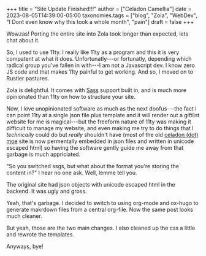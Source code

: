 +++
title = "Site Update Finished!!!"
author = ["Celadon Camellia"]
date = 2023-08-05T14:39:00-05:00
taxonomies.tags = ["blog", "Zola", "WebDev", "I Dont even know why this took a whole month", "pain"]
draft = false
+++

Wowzas! Porting the entire site into Zola took longer than expected, lets chat about it.

<!-- more -->

So, I used to use 11ty. I really like 11ty as a program and this it is very compatent at what it does. Unfortunatly---or fortunatly, depending which radical group you've fallen in with---I am not a Javascript dev. I know zero JS code and that makes 11ty painful to get working. And so, I moved on to Rustier pastures.

Zola is delightful. It comes with [Sass](https://sass-lang.com/) support built in, and is much more opinionated than 11ty on how to structure your site.

Now, I love unopinionated software as much as the next doofus---the fact I can point 11ty at a single json file plus template and it will render out a giftlist website for me is magical---but the freeform nature of 11ty was making it difficult to manage my website, and even making me try to do things that I _technically_ could do but _really_ shouldn't have (most of the old [celadon (dot) moe](https://celadon.moe/) site is now permentally embedded in json files and written in unicode escaped html) so having the software gently guide me away from that garbage is much appriciated.

"So you switched ssgs, but what about the format you're storing the content in?" I hear no one ask. Well, lemme tell you.

The original site had json objects with unicode escaped html in the backend. It was ugly and gross.

Yeah, that's garbage. I decided to switch to using org-mode and ox-hugo to generate makrdown files from a central org-file. Now the same post looks much cleaner.

But yeah, those are the two main changes. I also cleaned up the css a little and rewrote the templates.

Anyways, bye!
